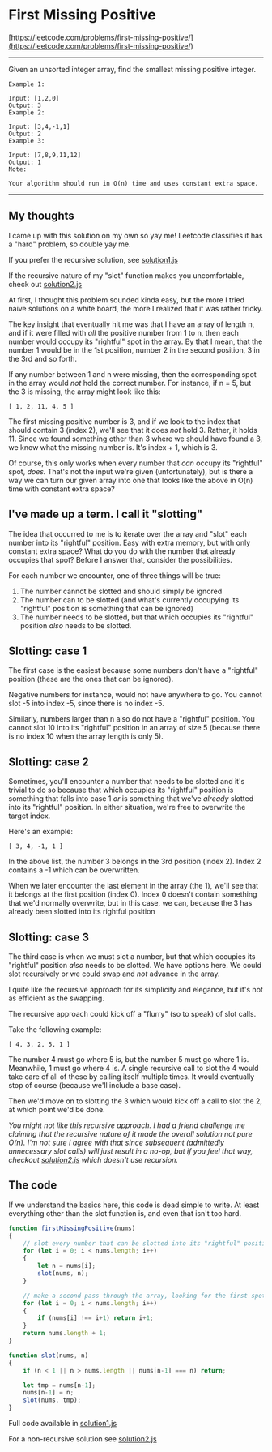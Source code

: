 # First Missing Positive

[https://leetcode.com/problems/first-missing-positive/](https://leetcode.com/problems/first-missing-positive/)

---
Given an unsorted integer array, find the smallest missing positive integer.

```
Example 1:

Input: [1,2,0]
Output: 3
Example 2:

Input: [3,4,-1,1]
Output: 2
Example 3:

Input: [7,8,9,11,12]
Output: 1
Note:

Your algorithm should run in O(n) time and uses constant extra space.
```
---

## My thoughts
I came up with this solution on my own so yay me!  Leetcode classifies it has a "hard" problem, so double yay me.

If you prefer the recursive solution, see [solution1.js](solultion1.js)

If the recursive nature of my "slot" function makes you uncomfortable, check out [solution2.js](solution2.js)

At first, I thought this problem sounded kinda easy, but the more I tried naive solutions on a white board, the more I realized that it was rather tricky.

The key insight that eventually hit me was that I have an array of length n, and if it were filled with *all* the positive number from 1 to n, then each number would occupy its "rightful" spot in the array.  By that I mean, that the number 1 would be in the 1st position, number 2 in the second position, 3 in the 3rd and so forth.

If any number between 1 and n were missing, then the corresponding spot in the array would *not* hold the correct number.  For instance, if n = 5, but the 3 is missing, the array might look like this:

```
[ 1, 2, 11, 4, 5 ]
```

The first missing positive number is 3, and if we look to the index that should contain 3 (index 2), we'll see that it does *not* hold 3.  Rather, it holds 11. Since we found something other than 3 where we should have found a 3, we know what the missing number is. It's index + 1, which is 3.

Of course, this only works when every number that *can* occupy its "rightful" spot, *does.* That's not the input we're given (unfortunately), but is there a way we can turn our given array into one that looks like the above in O(n) time with constant extra space?

## I've made up a term. I call it "slotting"

The idea that occurred to me is to iterate over the array and "slot" each number into its "rightful" position. Easy with extra memory, but with only constant extra space?  What do you do with the number that already occupies that spot?  Before I answer that, consider the possibilities.

For each number we encounter, one of three things will be true:

1. The number cannot be slotted and should simply be ignored
2. The number can to be slotted (and what's currently occupying its "rightful" position is something that can be ignored)
3. The number needs to be slotted, but that which occupies its "rightful" position *also* needs to be slotted.

## Slotting: case 1
The first case is the easiest because some numbers don't have a "rightful" position (these are the ones that can be ignored).

Negative numbers for instance, would not have anywhere to go. You cannot slot -5 into index -5, since there is no index -5.

Similarly, numbers larger than n also do not have a "rightful" position. You cannot slot 10 into its "rightful" position in an array of size 5 (because there is no index 10 when the array length is only 5).

## Slotting: case 2

Sometimes, you'll encounter a number that needs to be slotted and it's trivial to do so because that which occupies its "rightful" position is something that falls into case 1 *or* is something that we've *already* slotted into its "rightful" position.  In either situation, we're free to overwrite the target index.

Here's an example:

```
[ 3, 4, -1, 1 ]
```

In the above list, the number 3 belongs in the 3rd position (index 2).  Index 2 contains a -1 which can be overwritten.

When we later encounter the last element in the array (the 1), we'll see that it belongs at the first position (index 0). Index 0 doesn't contain something that we'd normally overwrite, but in this case, we can, because the 3 has already been slotted into its rightful position

## Slotting: case 3

The third case is when we must slot a number, but that which occupies its "rightful" position *also* needs to be slotted. We have options here. We could slot recursively or we could swap and *not* advance in the array.

I quite like the recursive approach for its simplicity and elegance, but it's not as efficient as the swapping.

The recursive approach could kick off a "flurry" (so to speak) of slot calls.

Take the following example:

```
[ 4, 3, 2, 5, 1 ]
```

The number 4 must go where 5 is, but the number 5 must go where 1 is. Meanwhile, 1 must go where 4 is. A single recursive call to slot the 4 would take care of all of these by calling itself multiple times. It would eventually stop of course (because we'll include a base case).

Then we'd move on to slotting the 3 which would kick off a call to slot the 2, at which point we'd be done.

*You might not like this recursive approach. I had a friend challenge me claiming that the recursive nature of it made the overall solution not pure O(n). I'm not sure I agree with that since subsequent (admittedly unnecessary slot calls) will just result in a no-op, but if you feel that way, checkout [solution2.js](solution2.js) which doesn't use recursion.*

## The code

If we understand the basics here, this code is dead simple to write. At least everything other than the slot function is, and even that isn't too hard.

```javascript
function firstMissingPositive(nums)
{
	// slot every number that can be slotted into its "rightful" position
	for (let i = 0; i < nums.length; i++)
	{
		let n = nums[i];
		slot(nums, n);
	}

	// make a second pass through the array, looking for the first spot that doesn't hold the correct number
	for (let i = 0; i < nums.length; i++)
	{
		if (nums[i] !== i+1) return i+1;
	}
	return nums.length + 1;
}

function slot(nums, n)
{
	if (n < 1 || n > nums.length || nums[n-1] === n) return;

	let tmp = nums[n-1];
	nums[n-1] = n;
	slot(nums, tmp);
}
```

Full code available in [solution1.js](./solution1.js)

For a non-recursive solution see [solution2.js](./solution2.js)
